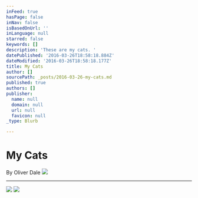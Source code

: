 ```yaml
---
inFeed: true
hasPage: false
inNav: false
isBasedOnUrl: ''
inLanguage: null
starred: false
keywords: []
description: 'These are my cats. '
datePublished: '2016-03-26T18:58:18.884Z'
dateModified: '2016-03-26T18:58:18.177Z'
title: My Cats
author: []
sourcePath: _posts/2016-03-26-my-cats.md
published: true
authors: []
publisher:
  name: null
  domain: null
  url: null
  favicon: null
_type: Blurb

---
```

# My Cats

By Oliver Dale
![](https://the-grid-user-content.s3-us-west-2.amazonaws.com/5be79803-4550-45a1-bde9-dcbc38e535f4.jpg)

****
![](https://s3-us-west-2.amazonaws.com/the-grid-img/p/98df41e2d3a1b773e198e2b1bac53122d22905e3.jpg)
![](https://the-grid-user-content.s3-us-west-2.amazonaws.com/754057e4-ac28-4e02-baec-f2d23ac1b2a9.jpg)